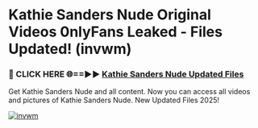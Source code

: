 # Kathie Sanders Nude Original Videos 0nlyFans Leaked - Files Updated! (invwm)

<h3>🔴 CLICK HERE 🌐==►► <a href="https://tinyurl.com/yc6ubb5a" rel="nofollow">Kathie Sanders Nude Updated Files</a></h3>

Get Kathie Sanders Nude and all content. Now you can access all videos and pictures of Kathie Sanders Nude. New Updated Files 2025!

[![invwm](https://i.imgur.com/7eu0CRL.gif)](https://tinyurl.com/yc6ubb5a)
